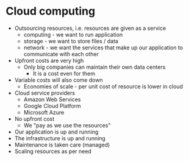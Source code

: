 # Cloud computing
- Outsourcing resources, i.e. resources are given as a service
    - computing - we want to run application
    - storage - we want to store files / data
    - network - we want the services that make up our application to communicate with each other
- Upfront costs are very high
    - Only big companies can maintain their own data centers
        - It is a cost even for them
- Variable costs will also come down
    - Economies of scale - per unit cost of resource is lower in cloud
- Cloud service providers
    - Amazon Web Services
    - Google Cloud Platform
    - Microsoft Azure
- No upfront cost
    - We "pay as we use the resources"
- Our application is up and running
- The infrastructure is up and running
- Maintenance is taken care (managed)
- Scaling resources as per need
